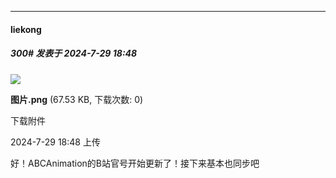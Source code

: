 ﻿
*****

####  liekong  
##### 300#       发表于 2024-7-29 18:48

<img src="https://img.saraba1st.com/forum/202407/29/184800czgrkeihguxktheq.png" referrerpolicy="no-referrer">

<strong>图片.png</strong> (67.53 KB, 下载次数: 0)

下载附件

2024-7-29 18:48 上传

好！ABCAnimation的B站官号开始更新了！接下来基本也同步吧

